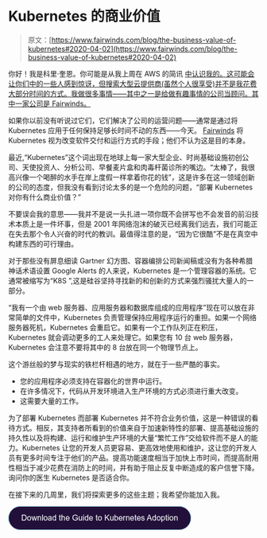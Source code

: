 # Kubernetes 的商业价值

> 原文：[https://www.fairwinds.com/blog/the-business-value-of-kubernetes#2020-04-02](https://www.fairwinds.com/blog/the-business-value-of-kubernetes#2020-04-02)

 你好！我是科里·奎恩。你可能是从我上周在 AWS 的简讯 [中认识我的。这可能会让你们中的一些人感到惊讶，但搜索大型云提供商(虽然个人很享受)并不是我花费大部分时间的方式。我做很多事情——其中之一是给做有趣事情的公司当顾问。其中一家公司是 Fairwinds。](https://lastweekinaws.com/?utm_campaign=ReactiveOps%20co-marketing&utm_source=ro-blog)

如果你以前没有听说过它们，它们解决了公司的运营问题——通常是通过将 Kubernetes 应用于任何保持足够长时间不动的东西——今天。 [Fairwinds](/) 将 Kubernetes 视为改变软件交付和运行方式的手段；他们不认为这是目的本身。

最近,“Kubernetes”这个词出现在地球上每一家大型企业、时尚基础设施初创公司、天使投资人、分析公司、早餐麦片盒和肉毒杆菌诊所的嘴边。“太棒了，我很高兴像一个喝醉的水手在岸上度假一样拿着你花的钱”，这是许多在这一领域创新的公司的态度，但我没有看到讨论太多的是一个危险的问题，“部署 Kubernetes 对你有什么商业价值？”

不要误会我的意思——我并不是说一头扎进一项你既不会拼写也不会发音的前沿技术本质上是一件坏事，但是 2001 年网络泡沫的破灭已经离我们远去，我们可能正在失去那个令人兴奋的时代的教训。最值得注意的是，“因为它很酷”不是在真空中构建东西的可行理由。

对于那些没有屏息细读 Gartner 幻方图、容器编排公司新闻稿或没有为各种希腊神话术语设置 Google Alerts 的人来说，Kubernetes 是一个管理容器的系统。它通常被缩写为“K8S ”,这是硅谷坚持寻找新的和创新的方式来强烈骚扰大量人的一部分。

“我有一个由 web 服务器、应用服务器和数据库组成的应用程序”现在可以放在非常简单的文件中，Kubernetes 负责管理保持应用程序运行的重担。如果一个网络服务器死机，Kubernetes 会重启它。如果有一个工作队列正在积压，Kubernetes 就会调动更多的工人来处理它。如果您有 10 台 web 服务器，Kubernetes 会注意不要将其中的 8 台放在同一个物理节点上。

这个游丝般的梦与现实的铁栏杆相遇的地方，就在于一些严酷的事实。

*   您的应用程序必须支持在容器化的世界中运行。
*   在许多情况下，代码从开发环境进入生产环境的方式必须进行重大改变。
*   这需要大量的工作。

为了部署 Kubernetes 而部署 Kubernetes 并不符合业务价值，这是一种错误的看待方式。相反，其支持者所看到的价值来自于加速新特性的部署、提高基础设施的持久性以及将构建、运行和维护生产环境的大量“繁忙工作”交给软件而不是人的能力。Kubernetes 让您的开发人员更容易、更高效地使用和维护，这让您的开发人员有更多时间专注于他们的产品。提高功能速度相当于加快上市时间，而提高耐用性相当于减少花费在消防上的时间，并有助于阻止反复中断造成的客户信誉下降。询问你的医生 Kubernetes 是否适合你。

在接下来的几周里，我们将探索更多的这些主题；我希望你能加入我。

[![Download the Guide to Kubernetes Adoption](img/fef20eb444c08dece0ec1fab3a51c9e5.png)](https://cta-redirect.hubspot.com/cta/redirect/2184645/ee02edd7-6d31-46ac-b96e-e4708421768d)
